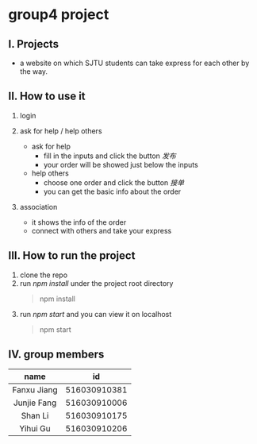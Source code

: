 # group4 project

## I. Projects
- a website on which SJTU students can take express for each other by the way.

## II. How to use it
1. login

2. ask for help / help others
    - ask for help
        - fill in the inputs and click the button *发布*
        - your order will be showed just below the inputs
    - help others
        - choose one order and click the button *接单*
        - you can get the basic info about the order 
    
3. association
    - it shows the info of the order
    - connect with others and take your express

## III. How to run the project
1. clone the repo
2. run *npm install* under the project root directory
    >  npm install
3. run *npm start* and  you can view it on localhost
    >  npm start

## IV. group members
name       |  id
:---------:|:----------:
Fanxu Jiang|516030910381
Junjie Fang|516030910006
Shan Li    |516030910175
Yihui Gu   |516030910206
